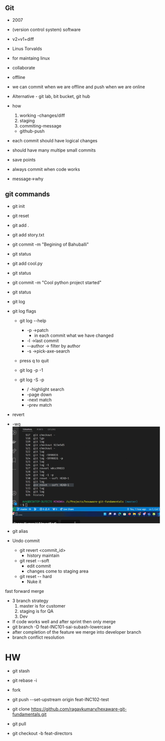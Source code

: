 ## Git
- 2007
- (version control system) software
- v2=v1+diff
- Linus Torvalds
- for maintaing linux
- collaborate
- offline
- we can commit when we are offline and push when we are online
- Alternative - git lab, bit bucket, git hub

- how
    1. working -changes/diff
    2. staging
    3. commiting-message
    - github-push

- each commit should have logical changes
- should have many multipe small commits
- save points
- always commit when code works
- message->why

## git commands

- git init
- git reset
- git add .
- git add story.txt
- git commit -m "Begining of Bahuballi"
- git status
- git add cool.py
- git status
- git commit -m "Cool python project started"
- git status
- git log
- git log flags
    - git log --help
        - -p        ->patch
            - in each commit what we have changed
        - -l        ->last commit
        - --author  -> filter by author
        - -s        ->pick-axe-search

    - press q to quit
    - git log -p -1
    - git log -S<word> -p
        - /<word> -highlight search
        - <space> -page down
        - <n>     -next match
        - <N>     -prev match

- revert
- -wq
![alt text](image.png)
- git alias
- Undo commit
    - git revert <commit_id>
        - history maintain
    - git reset --soft
        - edit commit
        - changes come to staging area
    - git reset -- hard
        - Nuke it

fast forward merge
- 3 branch strategy
    1. master is for customer
    2. staging is for QA
    3. Dev
- If code works well  and after sprint then only merge
- git branch -D feat-INC101-sai-subash-lowercase
- after completion of the feature we merge into developer branch
- branch conflict resolution

# HW

- git stash
- git rebase -i
- fork


- git push --set-upstream origin feat-INC102-test
- git clone https://github.com/ragavkumarv/hexaware-git-fundamentals.git
- git pull
- git checkout -b feat-directors